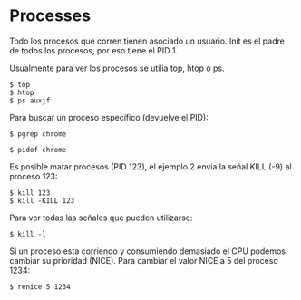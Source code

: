 # Processes

Todo los procesos que corren tienen asociado un usuario. Init es el padre de todos los procesos, por eso tiene el PID 1.

Usualmente para ver los procesos se utilia top, htop ó ps.
```
$ top
$ htop
$ ps auxjf
```

Para buscar un proceso específico (devuelve el PID):

```
$ pgrep chrome

$ pidof chrome
```

Es posible matar procesos (PID 123), el ejemplo 2 envia la señal KILL (-9) al proceso 123:

```
$ kill 123
$ kill -KILL 123
```

Para ver todas las señales que pueden utilizarse:

```
$ kill -l
```

Si un proceso esta corriendo y consumiendo demasiado el CPU podemos cambiar su prioridad (NICE). Para cambiar el valor NICE a 5 del proceso 1234:

```
$ renice 5 1234
```